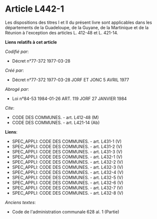 # Article L442-1

Les dispositions des titres I et II du présent livre sont applicables dans les départements de la Guadeloupe, de la Guyane,
de la Martinique et de la Réunion à l'exception des articles L. 412-48 et L. 421-14.

**Liens relatifs à cet article**

_Codifié par_:

  - Décret n°77-372 1977-03-28

_Créé par_:

  - Décret n°77-372 1977-03-28 JORF ET JONC 5 AVRIL 1977

_Abrogé par_:

  - Loi n°84-53 1984-01-26 ART. 119 JORF 27 JANVIER 1984

_Cite_:

  - CODE DES COMMUNES. - art. L412-48 (M)
  - CODE DES COMMUNES. - art. L421-14 (Ab)

**Liens**:

  - SPEC_APPLI: CODE DES COMMUNES. - art. L431-1 (V)
  - SPEC_APPLI: CODE DES COMMUNES. - art. L431-2 (V)
  - SPEC_APPLI: CODE DES COMMUNES. - art. L431-3 (V)
  - SPEC_APPLI: CODE DES COMMUNES. - art. L432-1 (V)
  - SPEC_APPLI: CODE DES COMMUNES. - art. L432-2 (V)
  - SPEC_APPLI: CODE DES COMMUNES. - art. L432-3 (V)
  - SPEC_APPLI: CODE DES COMMUNES. - art. L432-4 (V)
  - SPEC_APPLI: CODE DES COMMUNES. - art. L432-5 (V)
  - SPEC_APPLI: CODE DES COMMUNES. - art. L432-6 (V)
  - SPEC_APPLI: CODE DES COMMUNES. - art. L432-7 (V)
  - SPEC_APPLI: CODE DES COMMUNES. - art. L432-8 (V)

_Anciens textes_:

  - Code de l'administration communale 628 al. 1 (Partie)
